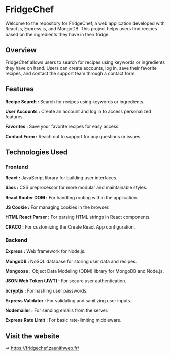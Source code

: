 
# FridgeChef
Welcome to the repository for FridgeChef, a web application developed with React.js, Express.js, and MongoDB. This project helps users find recipes based on the ingredients they have in their fridge.

## Overview
FridgeChef allows users to search for recipes using keywords or ingredients they have on hand. Users can create accounts, log in, save their favorite recipes, and contact the support team through a contact form.

## Features
**Recipe Search :** Search for recipes using keywords or ingredients.

**User Accounts :** Create an account and log in to access personalized features.

**Favorites :** Save your favorite recipes for easy access.

**Contact Form :** Reach out to support for any questions or issues.

## Technologies Used
### Frontend
**React :** JavaScript library for building user interfaces.

**Sass :** CSS preprocessor for more modular and maintainable styles.

**React Router DOM :** For handling routing within the application.

**JS Cookie :** For managing cookies in the browser.

**HTML React Parser :** For parsing HTML strings in React components.

**CRACO :** For customizing the Create React App configuration.

### Backend
**Express :** Web framework for Node.js.

**MongoDB :** NoSQL database for storing user data and recipes.

**Mongoose :** Object Data Modeling (ODM) library for MongoDB and Node.js.

**JSON Web Token (JWT) :** For secure user authentication.

**bcryptjs :** For hashing user passwords.

**Express Validator :** For validating and sanitizing user inputs.

**Nodemailer :** For sending emails from the server.

**Express Rate Limit** : For basic rate-limiting middleware.

## Visit the website
=> https://fridgechef.zaenithweb.fr/
